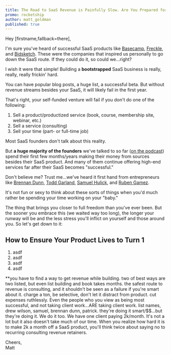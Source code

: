 ```yaml
---
title: The Road to SaaS Revenue is Painfully Slow. Are You Prepared for It?
promo: rocketship
author: matt_goldman
published: true
---
```


<p>
  Hey [firstname,fallback=there],</p>
<p>
  I&#39;m sure you&#39;ve heard of successful SaaS products like <a href="http://basecamp.com">Basecamp</a>, <a href="http://letsfreckle.com">Freckle</a>, and <a href="http://bidsketch.com">Bidsketch</a>. These were the companies that inspired us personally to go down the SaaS route. If they could do it, so could we...right?</p>
<p>
  I wish it were that simple! Building a <strong>bootstrapped</strong> SaaS business is really, really, really frickin&#39; hard.</p>
<p>
  You can have popular blog posts, a huge list, a successful beta. But without revenue streams besides your SaaS, it will likely fail in the first year.</p>
<p>
  That&#39;s right, your self-funded venture will fail if you don&#39;t do one of the following:</p>
<ol>
  <li>
    Sell a product/productized service (book, course, membership site, webinar, etc.)</li>
  <li>
    Sell a service (consulting)</li>
  <li>
    Sell your time (part- or full-time job)</li>
</ol>
<p>
  Most SaaS founders don&#39;t talk about this reality.</p>
<p>
  But <strong>a huge majority of the founders</strong> we&#39;ve talked to so far (<a href="http://howtobuildarocketship.com/podcast">on the podcast</a>) spend their first few months/years making their money from sources besides their SaaS product. And many of them continue offering high-end services far after their SaaS becomes &quot;successful.&quot;</p>
<p>
  Don&#39;t believe me? Trust me...we&#39;ve heard it first hand from entrepreneurs like <a href="https://twitter.com/brennandunn">Brennan Dunn</a>, <a href="https://twitter.com/toddo">Todd Garland</a>, <a href="https://twitter.com/samuelhulick">Samuel Hulick</a>, and <a href="https://twitter.com/earthlingworks">Ruben Gamez</a>.</p>
<p>
  It&#39;s not fun or sexy to think about these sorts of things when you&#39;d much rather be spending your time working on your &quot;baby.&quot;</p>
<p>
  The thing that brings you closer to full freedom than you&#39;ve ever been. But the sooner you embrace this (we waited way too long), the longer your runway will be and the less stress you&#39;ll inflict on yourself and those around you. So let&#39;s get down to it:</p>
<h2>
  How to Ensure Your Product Lives to Turn 1</h2>
<ol>
  <li>
    asdf</li>
  <li>
    asdf</li>
  <li>
    asdf</li>
  <li>
    asdf</li>
</ol>
<p>
  **you have to find a way to get revenue while building. two of best ways are two listed, but even list building and book takes months. the safest route to revenue is consulting, and it shouldn&#39;t be seen as a failure if you&#39;re smart about it. charge a ton, be selective, don&#39;t let it distract from product. cut expenses ruthlessly. Even the people who you view as being most successful, and not taking client work...ARE taking client work. list names, drew wilson, samuel, brennan dunn, patrick. they&#39;re doing it smart/$$...but they&#39;re doing it. We do it too. We have one client paying 2k/month. It&#39;s not a lot but it also doesn&#39;t take much of our time. When you realize how hard it is to make 2k a month off a SaaS product, you&#39;ll think twice about saying no to recurring consulting revenue retainers.</p>
<p>
  Cheers,<br />
  Matt</p>
